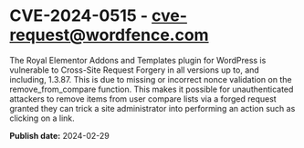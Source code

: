 # CVE-2024-0515 - cve-request@wordfence.com

The Royal Elementor Addons and Templates plugin for WordPress is vulnerable to Cross-Site Request Forgery in all versions up to, and including, 1.3.87. This is due to missing or incorrect nonce validation on the remove_from_compare function. This makes it possible for unauthenticated attackers to remove items from user compare lists via a forged request granted they can trick a site administrator into performing an action such as clicking on a link.

**Publish date:** 2024-02-29
